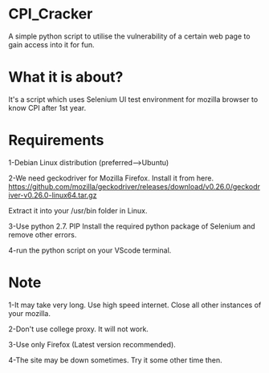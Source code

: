 # CPI_Cracker
A simple python script to utilise the vulnerability of a certain web page to gain access into it for fun.
# What it is about?
It's a script which uses Selenium UI test environment for mozilla browser to know CPI after 1st year.
# Requirements
 1-Debian Linux distribution (preferred-->Ubuntu)
 
 2-We need geckodriver for Mozilla Firefox. Install it from here. https://github.com/mozilla/geckodriver/releases/download/v0.26.0/geckodriver-v0.26.0-linux64.tar.gz
   
   Extract it into your /usr/bin folder in Linux.
   
 3-Use python 2.7. PIP Install the required python package of Selenium and remove other errors.
 
 4-run the python script on your VScode terminal.
 

 
 # Note
 1-It may take very long. Use high speed internet. Close all other instances of your mozilla.
 
 2-Don't use college proxy. It will not work.
 
 3-Use only Firefox (Latest version recommended).
 
 4-The site may be down sometimes. Try it some other time then.
 
